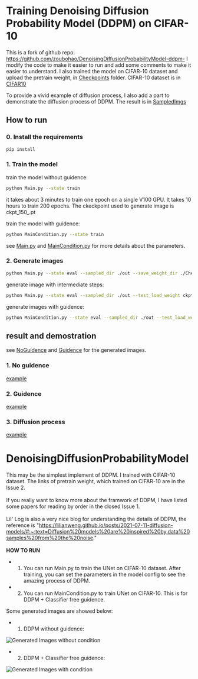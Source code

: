 # Training Denoising Diffusion Probability Model (DDPM) on CIFAR-10
This is a fork of github repo: https://github.com/zoubohao/DenoisingDiffusionProbabilityModel-ddpm-
I modify the code to make it easier to run and add some comments to make it easier to understand.
I also trained the model on CIFAR-10 dataset and upload the pretrain weight, in [Checkpoints](./Checkpoints/) folder.
CIFAR-10 dataset is in [CIFAR10](./CIFAR10/)

To provide a vivid example of diffusion process, I also add a part to demonstrate the diffusion process of DDPM. The result is in [SampledImgs](./SampledImgs/)
## How to run
### 0. Install the requirements
```bash
pip install 
```

### 1. Train the model
train the model without guidence:
```bash
python Main.py --state train 
```
it takes about 3 minutes to train one epoch on a single V100 GPU. It takes 10 hours to train 200 epochs.
The ckeckpoint used to generate image is ckpt_150_.pt

train the model with guidence:
```bash
python MainCondition.py --state train
```
see [Main.py](./Main.py) and [MainCondition.py](./MainCondition.py) for more details about the parameters.

### 2. Generate images
```bash
python Main.py --state eval --sampled_dir ./out --save_weight_dir ./Checkpoints/ --test_load_weight ckpt_150_.pt
```

generate image with intermediate steps:
```bash
python Main.py --state eval --sampled_dir ./out --test_load_weight ckpt_150_.pt --save_middle_result True
```

generate images with guidence:
```bash
python MainCondition.py --state eval --sampled_dir ./out --test_load_weight ckpt_150_.pt
```
## result and demostration
see [NoGuidence](./Imgs/NoGuidence/) and [Guidence](./Imgs/Guidence/) for the generated images.
### 1. No guidence
[example](./Imgs/NoGuidence/Sample0.png)
### 2. Guidence
[example](./Imgs/Guidence/Sample0.png)
### 3. Diffusion process
[example](./Imgs/NoGuidence_diffusion_visualization/middleAll.png)


# DenoisingDiffusionProbabilityModel
This may be the simplest implement of DDPM. I trained with CIFAR-10 dataset. The links of pretrain weight, which trained on CIFAR-10 are in the Issue 2. <br>
<br>
If you really want to know more about the framwork of DDPM, I have listed some papers for reading by order in the closed Issue 1.
<br>
<br>
Lil' Log is also a very nice blog for understanding the details of DDPM, the reference is 
"https://lilianweng.github.io/posts/2021-07-11-diffusion-models/#:~:text=Diffusion%20models%20are%20inspired%20by,data%20samples%20from%20the%20noise."
<br>
<br>
**HOW TO RUN**
* 1.  You can run Main.py to train the UNet on CIFAR-10 dataset. After training, you can set the parameters in the model config to see the amazing process of DDPM.
* 2.  You can run MainCondition.py to train UNet on CIFAR-10. This is for DDPM + Classifier free guidence.

Some generated images are showed below:

* 1. DDPM without guidence:

![Generated Images without condition](https://github.com/zoubohao/DenoisingDiffusionProbabilityModel-ddpm-/blob/main/SampledImgs/SampledNoGuidenceImgs.png)

* 2. DDPM + Classifier free guidence:

![Generated Images with condition](https://github.com/zoubohao/DenoisingDiffusionProbabilityModel-ddpm-/blob/main/SampledImgs/SampledGuidenceImgs.png)
